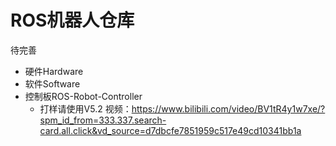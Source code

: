 # ROS机器人仓库

待完善

* 硬件Hardware
* 软件Software
* 控制板ROS-Robot-Controller
  * 打样请使用V5.2
视频：https://www.bilibili.com/video/BV1tR4y1w7xe/?spm_id_from=333.337.search-card.all.click&vd_source=d7dbcfe7851959c517e49cd10341bb1a
